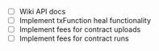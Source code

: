 - [ ] Wiki API docs
- [ ] Implement txFunction heal functionality
- [ ] Implement fees for contract uploads
- [ ] Implement fees for contract runs
